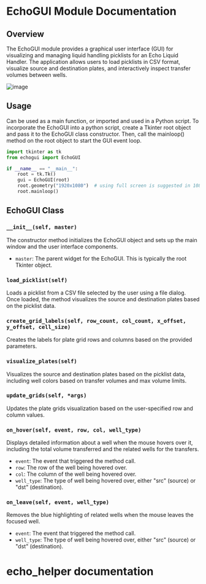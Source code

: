 # EchoGUI Module Documentation

## Overview

The EchoGUI module provides a graphical user interface (GUI) for visualizing and managing liquid handling picklists for an Echo Liquid Handler. The application allows users to load picklists in CSV format, visualize source and destination plates, and interactively inspect transfer volumes between wells.

![image](https://user-images.githubusercontent.com/46896586/227127056-03bd0cf5-a8ac-4d83-9069-8105da84f892.png)

## Usage

Can be used as a main function, or imported and used in a Python script. To incorporate the EchoGUI into a python script, create a Tkinter root object and pass it to the EchoGUI class constructor. Then, call the mainloop() method on the root object to start the GUI event loop.

```python
import tkinter as tk
from echogui import EchoGUI

if __name__ == "__main__":
    root = tk.Tk()
    gui = EchoGUI(root)
    root.geometry("1920x1080")  # using full screen is suggested in 1080p
    root.mainloop()
```

## EchoGUI Class

### `__init__(self, master)`

The constructor method initializes the EchoGUI object and sets up the main window and the user interface components.

- `master`: The parent widget for the EchoGUI. This is typically the root Tkinter object.

### `load_picklist(self)`

Loads a picklist from a CSV file selected by the user using a file dialog. Once loaded, the method visualizes the source and destination plates based on the picklist data.

### `create_grid_labels(self, row_count, col_count, x_offset, y_offset, cell_size)`

Creates the labels for plate grid rows and columns based on the provided parameters.

### `visualize_plates(self)`

Visualizes the source and destination plates based on the picklist data, including well colors based on transfer volumes and max volume limits.

### `update_grids(self, *args)`

Updates the plate grids visualization based on the user-specified row and column values.

### `on_hover(self, event, row, col, well_type)`

Displays detailed information about a well when the mouse hovers over it, including the total volume transferred and the related wells for the transfers.

- `event`: The event that triggered the method call.
- `row`: The row of the well being hovered over.
- `col`: The column of the well being hovered over.
- `well_type`: The type of well being hovered over, either "src" (source) or "dst" (destination).

### `on_leave(self, event, well_type)`

Removes the blue highlighting of related wells when the mouse leaves the focused well.

- `event`: The event that triggered the method call.
- `well_type`: The type of well being hovered over, either "src" (source) or "dst" (destination).

# echo_helper documentation
